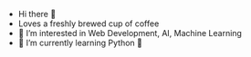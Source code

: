 - Hi there 👋
- Loves a freshly brewed cup of coffee
- 👀 I’m interested in Web Development, AI, Machine Learning
- 🌱 I’m currently learning Python 🐍

<!---
susakovich/susakovich is a ✨ special ✨ repository because its `README.md` (this file) appears on your GitHub profile.
You can click the Preview link to take a look at your changes.
--->
